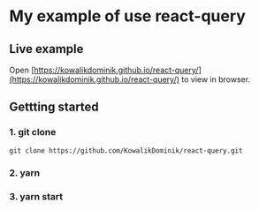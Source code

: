 # My example of use react-query

## Live example

Open [https://kowalikdominik.github.io/react-query/](https://kowalikdominik.github.io/react-query/) to view in browser.

## Gettting started

### 1. git clone

```
git clone https://github.com/KowalikDominik/react-query.git
```

### 2. yarn

### 3. yarn start
